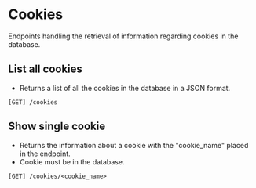 # Cookies
Endpoints handling the retrieval of information regarding cookies in the database.

## List all cookies
- Returns a list of all the cookies in the database in a JSON format.
```
[GET] /cookies
```
## Show single cookie
- Returns the information about a cookie with the "cookie_name" placed in the endpoint.
- Cookie must be in the database.
```
[GET] /cookies/<cookie_name>
```